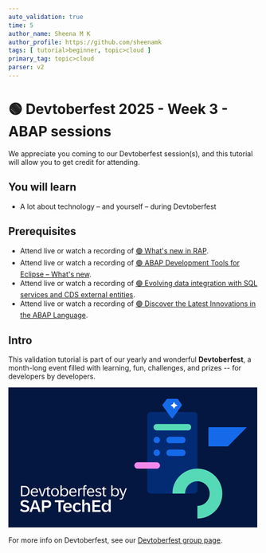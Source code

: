 ```yaml
---
auto_validation: true
time: 5
author_name: Sheena M K
author_profile: https://github.com/sheenamk
tags: [ tutorial>beginner, topic>cloud ]
primary_tag: topic>cloud
parser: v2
---
```

  
# 🟢 Devtoberfest 2025 - Week 3 - ABAP sessions

<!-- description --> We appreciate you coming to our Devtoberfest session(s), and this tutorial will allow you to get credit for attending.

## You will learn

- A lot about technology – and yourself – during Devtoberfest

## Prerequisites

- Attend live or watch a recording of [🟢 What's new in RAP](https://www.youtube.com/watch?v=5znLNdpr5y8).
- Attend live or watch a recording of [🟢 ABAP Development Tools for Eclipse – What's new](https://youtube.com/watch?v=snzOyuMICV8).
- Attend live or watch a recording of [🟢 Evolving data integration with SQL services and CDS external entities](https://www.youtube.com/watch?v=1oc1XnJMag8).
- Attend live or watch a recording of [🟢 Discover the Latest Innovations in the ABAP Language](https://www.youtube.com/watch?v=4ZoXz1_MxiI).

## Intro

This validation tutorial is part of our yearly and wonderful **Devtoberfest**, a month-long event filled with learning, fun, challenges, and prizes -- for developers by developers.

![Devtoberfest](devtoberfestBanner2.png) 

For more info on Devtoberfest, see our [Devtoberfest group page](https://community.sap.com/t5/devtoberfest/gh-p/Devtoberfest).

<!--

### Question 1 - 🟢 What's new in RAP

<div>&nbsp;</div><iframe width="560" height="315" src="https://www.youtube.com/embed/5znLNdpr5y8" frameborder="0" allowfullscreen></iframe>

### Question 2 - 🟢 ABAP Development Tools for Eclipse – What's new

<div>&nbsp;</div><iframe width="560" height="315" src="https://www.youtube.com/embed/snzOyuMICV8" frameborder="0" allowfullscreen></iframe>

### Question 3 - 🟢 Evolving data integration with SQL services and CDS external entities

<div>&nbsp;</div><iframe width="560" height="315" src="https://www.youtube.com/embed/1oc1XnJMag8" frameborder="0" allowfullscreen></iframe>

### Question 4 - 🟢 Discover the Latest Innovations in the ABAP Language

<div>&nbsp;</div><iframe width="560" height="315" src="https://www.youtube.com/embed/4ZoXz1_MxiI" frameborder="0" allowfullscreen></iframe>
-->
